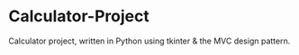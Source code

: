 # Calculator-Project

Calculator project, written in Python using tkinter & the MVC design pattern.
